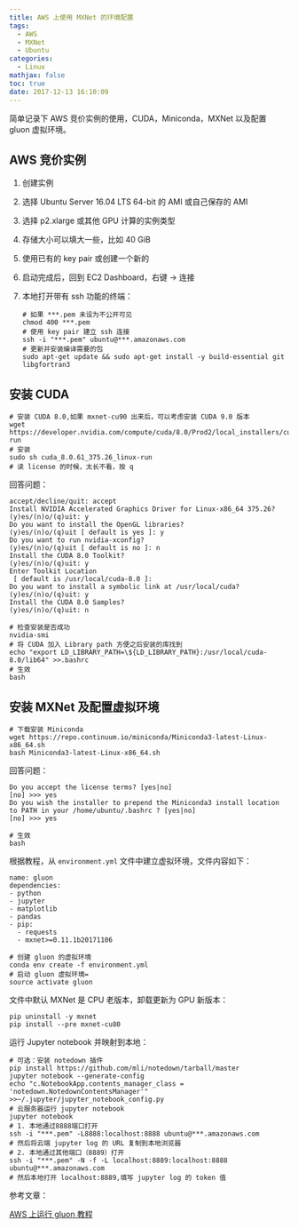 ```yaml
---
title: AWS 上使用 MXNet 的环境配置
tags:
  - AWS
  - MXNet
  - Ubuntu
categories:
  - Linux 
mathjax: false
toc: true
date: 2017-12-13 16:10:09
---
```


简单记录下 AWS 竞价实例的使用，CUDA，Miniconda，MXNet 以及配置 gluon 虚拟环境。

<!--more-->

## AWS 竞价实例

1. 创建实例

2. 选择 Ubuntu Server 16.04 LTS 64-bit 的 AMI 或自己保存的 AMI

3. 选择 p2.xlarge 或其他 GPU 计算的实例类型

4. 存储大小可以填大一些，比如 40 GiB

5. 使用已有的 key pair 或创建一个新的

6. 启动完成后，回到 EC2 Dashboard，右键 -> 连接

7. 本地打开带有 ssh 功能的终端：

   ```shell
   # 如果 ***.pem 未设为不公开可见
   chmod 400 ***.pem
   # 使用 key pair 建立 ssh 连接
   ssh -i "***.pem" ubuntu@***.amazonaws.com
   # 更新并安装编译需要的包
   sudo apt-get update && sudo apt-get install -y build-essential git libgfortran3
   ```

## 安装 CUDA

```shell
# 安装 CUDA 8.0,如果 mxnet-cu90 出来后，可以考虑安装 CUDA 9.0 版本
wget https://developer.nvidia.com/compute/cuda/8.0/Prod2/local_installers/cuda_8.0.61_375.26_linux-run
# 安装
sudo sh cuda_8.0.61_375.26_linux-run
# 读 license 的时候，太长不看，按 q
```

回答问题：

```
accept/decline/quit: accept
Install NVIDIA Accelerated Graphics Driver for Linux-x86_64 375.26?
(y)es/(n)o/(q)uit: y
Do you want to install the OpenGL libraries?
(y)es/(n)o/(q)uit [ default is yes ]: y
Do you want to run nvidia-xconfig?
(y)es/(n)o/(q)uit [ default is no ]: n
Install the CUDA 8.0 Toolkit?
(y)es/(n)o/(q)uit: y
Enter Toolkit Location
 [ default is /usr/local/cuda-8.0 ]:
Do you want to install a symbolic link at /usr/local/cuda?
(y)es/(n)o/(q)uit: y
Install the CUDA 8.0 Samples?
(y)es/(n)o/(q)uit: n
```

```shell
# 检查安装是否成功
nvidia-smi
# 将 CUDA 加入 Library path 方便之后安装的库找到
echo "export LD_LIBRARY_PATH=\${LD_LIBRARY_PATH}:/usr/local/cuda-8.0/lib64" >>.bashrc
# 生效
bash
```

## 安装 MXNet 及配置虚拟环境

```shell
# 下载安装 Miniconda
wget https://repo.continuum.io/miniconda/Miniconda3-latest-Linux-x86_64.sh
bash Miniconda3-latest-Linux-x86_64.sh
```

回答问题：

```
Do you accept the license terms? [yes|no]
[no] >>> yes
Do you wish the installer to prepend the Miniconda3 install location
to PATH in your /home/ubuntu/.bashrc ? [yes|no]
[no] >>> yes
```

```shell
# 生效
bash
```

根据教程，从 `environment.yml` 文件中建立虚拟环境，文件内容如下：

```
name: gluon
dependencies:
- python
- jupyter
- matplotlib
- pandas
- pip:
  - requests
  - mxnet>=0.11.1b20171106
```

```shell
# 创建 gluon 的虚拟环境
conda env create -f environment.yml
# 启动 gluon 虚拟环境=
source activate gluon
```

文件中默认 MXNet 是 CPU 老版本，卸载更新为 GPU 新版本：

```shell
pip uninstall -y mxnet
pip install --pre mxnet-cu80
```

运行 Jupyter notebook 并映射到本地：

```shell
# 可选：安装 notedown 插件
pip install https://github.com/mli/notedown/tarball/master
jupyter notebook --generate-config
echo "c.NotebookApp.contents_manager_class = 'notedown.NotedownContentsManager'" >>~/.jupyter/jupyter_notebook_config.py
# 云服务器运行 jupyter notebook
jupyter notebook
# 1. 本地通过8888端口打开
ssh -i "***.pem" -L8888:localhost:8888 ubuntu@***.amazonaws.com
# 然后将云端 jupyter log 的 URL 复制到本地浏览器
# 2. 本地通过其他端口（8889）打开
ssh -i "***.pem" -N -f -L localhost:8889:localhost:8888 ubuntu@***.amazonaws.com
# 然后本地打开 localhost:8889,填写 jupyter log 的 token 值
```



参考文章：

[AWS 上运行 gluon 教程](http://zh.gluon.ai/chapter_preface/aws.html#)